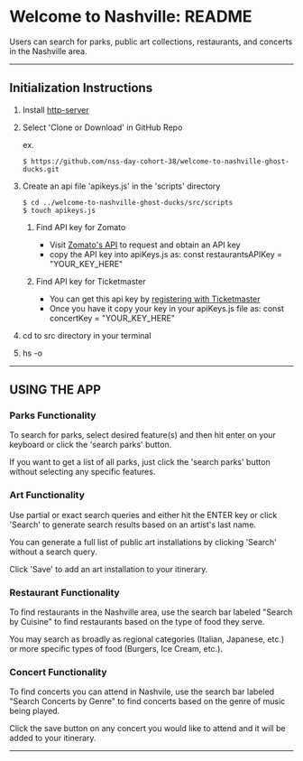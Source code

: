 # Welcome to Nashville: README

Users can search for parks, public art collections, restaurants, and concerts in the Nashville area.

***

## Initialization Instructions
1. Install [http-server](https://www.npmjs.com/package/http-server)
2. Select 'Clone or Download' in GitHub Repo
    
    ex.
     ```shell session
    $ https://github.com/nss-day-cohort-38/welcome-to-nashville-ghost-ducks.git

     ```
3. Create an api file 'apikeys.js' in the 'scripts' directory
    ```shell session  
    $ cd ../welcome-to-nashville-ghost-ducks/src/scripts
    $ touch apikeys.js
    ```
    1. Find API key for Zomato
        * Visit [Zomato's API](developers.zomato.com/api) to request and obtain an API key
        * copy the API key into apiKeys.js as: const restaurantsAPIKey = "YOUR_KEY_HERE"

    2. Find API key for Ticketmaster
        * You can get this api key by [registering with Ticketmaster](https://developer-acct.ticketmaster.com/user/register)
        * Once you have it copy your key in your apiKeys.js file as: const concertKey = "YOUR_KEY_HERE"

4. cd to src directory in your terminal
5. hs -o
***
## USING THE APP

### Parks Functionality

To search for parks, select desired feature(s) and then hit enter on your keyboard or click the 'search parks' button. 

If you want to get a list of all parks, just click the 'search parks' button without selecting any specific features.

### Art Functionality

Use partial or exact search queries and either hit the ENTER key or click 'Search' to generate search results based on an artist's last name.

You can generate a full list of public art installations by clicking 'Search' without a search query.

Click 'Save' to add an art installation to your itinerary.

### Restaurant Functionality

To find restaurants in the Nashville area, use the search bar labeled "Search by Cuisine" to find restaurants based on the type of food they serve. 

You may search as broadly as regional categories (Italian, Japanese, etc.) or more specific types of food (Burgers, Ice Cream, etc.).

### Concert Functionality

To find concerts you can attend in Nashvile, use the search bar labeled "Search Concerts by Genre" to find concerts based on the genre of music being played.

Click the save button on any concert you would like to attend and it will be added to your itinerary.

*****



